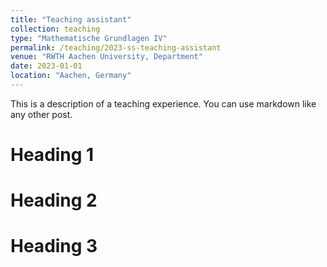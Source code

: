```yaml
---
title: "Teaching assistant"
collection: teaching
type: "Mathematische Grundlagen IV"
permalink: /teaching/2023-ss-teaching-assistant
venue: "RWTH Aachen University, Department"
date: 2023-01-01
location: "Aachen, Germany"
---
```


This is a description of a teaching experience. You can use markdown like any other post.

Heading 1
======

Heading 2
======

Heading 3
======